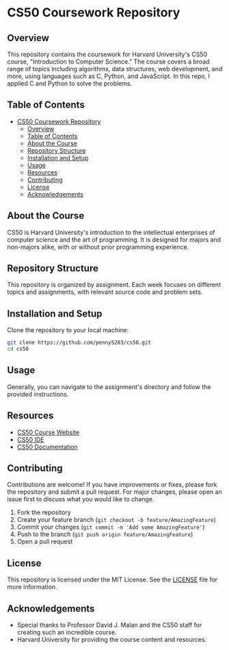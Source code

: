 # CS50 Coursework Repository

## Overview

This repository contains the coursework for Harvard University's CS50 course, "Introduction to Computer Science." The course covers a broad range of topics including algorithms, data structures, web development, and more, using languages such as C, Python, and JavaScript. In this repo, I applied C and Python to solve the problems.

## Table of Contents

- [CS50 Coursework Repository](#cs50-coursework-repository)
  - [Overview](#overview)
  - [Table of Contents](#table-of-contents)
  - [About the Course](#about-the-course)
  - [Repository Structure](#repository-structure)
  - [Installation and Setup](#installation-and-setup)
  - [Usage](#usage)
  - [Resources](#resources)
  - [Contributing](#contributing)
  - [License](#license)
  - [Acknowledgements](#acknowledgements)

## About the Course

CS50 is Harvard University's introduction to the intellectual enterprises of computer science and the art of programming. It is designed for majors and non-majors alike, with or without prior programming experience.

## Repository Structure

This repository is organized by assignment. Each week focuses on different topics and assignments, with relevant source code and problem sets.

## Installation and Setup

Clone the repository to your local machine:

```bash
git clone https://github.com/penny5283/cs50.git
cd cs50
```

## Usage

Generally, you can navigate to the assignment's directory and follow the provided instructions.


## Resources

- [CS50 Course Website](https://cs50.harvard.edu)
- [CS50 IDE](https://ide.cs50.io)
- [CS50 Documentation](https://cs50.readthedocs.io/)

## Contributing

Contributions are welcome! If you have improvements or fixes, please fork the repository and submit a pull request. For major changes, please open an issue first to discuss what you would like to change.

1. Fork the repository
2. Create your feature branch (`git checkout -b feature/AmazingFeature`)
3. Commit your changes (`git commit -m 'Add some AmazingFeature'`)
4. Push to the branch (`git push origin feature/AmazingFeature`)
5. Open a pull request

## License

This repository is licensed under the MIT License. See the [LICENSE](LICENSE) file for more information.

## Acknowledgements

- Special thanks to Professor David J. Malan and the CS50 staff for creating such an incredible course.
- Harvard University for providing the course content and resources.
